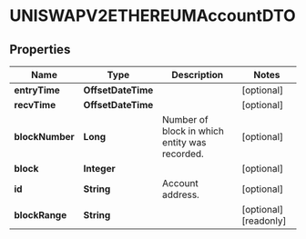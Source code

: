 

# UNISWAPV2ETHEREUMAccountDTO


## Properties

| Name | Type | Description | Notes |
|------------ | ------------- | ------------- | -------------|
|**entryTime** | **OffsetDateTime** |  |  [optional] |
|**recvTime** | **OffsetDateTime** |  |  [optional] |
|**blockNumber** | **Long** | Number of block in which entity was recorded. |  [optional] |
|**block** | **Integer** |  |  [optional] |
|**id** | **String** | Account address. |  [optional] |
|**blockRange** | **String** |  |  [optional] [readonly] |



